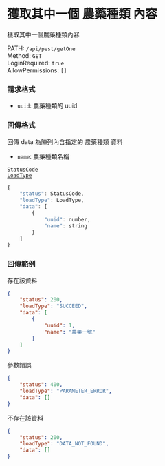 # 獲取其中一個 農藥種類 內容

獲取其中一個農藥種類內容

PATH: `/api/pest/getOne`  
Method: `GET`  
LoginRequired: `true`  
AllowPermissions: `[]`  


### 請求格式
* `uuid`: 農藥種類的 uuid


### 回傳格式

回傳 data 為陣列內含指定的 農藥種類 資料  

* `name`: 農藥種類名稱

[`StatusCode`](../types.md#statuscode)  
[`LoadType`](../types.md#loadtype)  

```js
{
    "status": StatusCode,
    "loadType": LoadType,
    "data": [
        {
            "uuid": number,
            "name": string
        }
    ]
}
```


### 回傳範例
存在該資料
```json
{
    "status": 200,
    "loadType": "SUCCEED",
    "data": [
        {
            "uuid": 1,
            "name": "農藥一號"
        }
    ]
}
```

參數錯誤
```json
{
    "status": 400,
    "loadType": "PARAMETER_ERROR",
    "data": []
}
```

不存在該資料
```json
{
    "status": 200,
    "loadType": "DATA_NOT_FOUND",
    "data": []
}
```